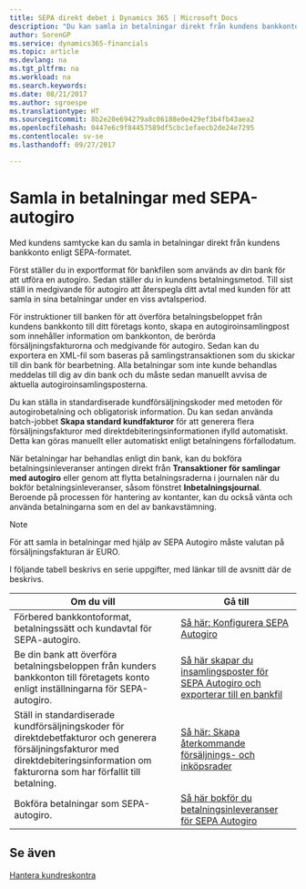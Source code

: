 ```yaml
---
title: SEPA direkt debet i Dynamics 365 | Microsoft Docs
description: "Du kan samla in betalningar direkt från kundens bankkonto enligt SEPA-formatet."
author: SorenGP
ms.service: dynamics365-financials
ms.topic: article
ms.devlang: na
ms.tgt_pltfrm: na
ms.workload: na
ms.search.keywords: 
ms.date: 08/21/2017
ms.author: sgroespe
ms.translationtype: HT
ms.sourcegitcommit: 8b2e20e694279a8c06188e0e429ef3b4fb43aea2
ms.openlocfilehash: 0447e6c9f84457589df5cbc1efaecb2de24e7295
ms.contentlocale: sv-se
ms.lasthandoff: 09/27/2017

---
```

# <a name="collecting-payments-with-sepa-direct-debit"></a>Samla in betalningar med SEPA-autogiro
Med kundens samtycke kan du samla in betalningar direkt från kundens bankkonto enligt SEPA-formatet.  

 Först ställer du in exportformat för bankfilen som används av din bank för att utföra en autogiro. Sedan ställer du in kundens betalningsmetod. Till sist ställ in medgivande för autogiro att återspegla ditt avtal med kunden för att samla in sina betalningar under en viss avtalsperiod.  

 För instruktioner till banken för att överföra betalningsbeloppet från kundens bankkonto till ditt företags konto, skapa en autogiroinsamlingpost som innehåller information om bankkonton, de berörda försäljningsfakturorna och medgivande för autogiro. Sedan kan du exportera en XML-fil som baseras på samlingstransaktionen som du skickar till din bank för bearbetning. Alla betalningar som inte kunde behandlas meddelas till dig av din bank och du måste sedan manuellt avvisa de aktuella autogiroinsamlingsposterna.  

 Du kan ställa in standardiserade kundförsäljningskoder med metoden för autogirobetalning och obligatorisk information. Du kan sedan använda batch-jobbet **Skapa standard kundfakturor** för att generera flera försäljningsfakturor med direktdebiteringsinformationen ifylld automatiskt. Detta kan göras manuellt eller automatiskt enligt betalningens förfallodatum.  

 När betalningar har behandlas enligt din bank, kan du bokföra betalningsinleveranser antingen direkt från **Transaktioner för samlingar med autogiro** eller genom att flytta betalningsraderna i journalen när du bokför betalningsinleveranser, såsom fönstret **Inbetalningsjournal**. Beroende på processen för hantering av kontanter, kan du också vänta och använda betalningarna som en del av bankavstämning.  

> [!NOTE]  
>  För att samla in betalningar med hjälp av SEPA Autogiro måste valutan på försäljningsfakturan är EURO.  

 I följande tabell beskrivs en serie uppgifter, med länkar till de avsnitt där de beskrivs.   

|**Om du vill**|**Gå till**|  
|------------|-------------|  
|Förbered bankkontoformat, betalningssätt och kundavtal för SEPA-autogiro.|[Så här: Konfigurera SEPA Autogiro](finance-how-to-set-up-sepa-direct-debit.md)|  
|Be din bank att överföra betalningsbeloppen från kunders bankkonton till företagets konto enligt inställningarna för SEPA-autogiro.|[Så här skapar du insamlingsposter för SEPA Autogiro och exporterar till en bankfil](finance-how-create-sepa-direct-debit-collection-entries-export-bank-file.md)|  
|Ställ in standardiserade kundförsäljningskoder för direktdebetfakturor och generera försäljningsfakturor med direktdebiteringsinformation om fakturorna som har förfallit till betalning.|[Så här: Skapa återkommande försäljnings- och inköpsrader](sales-how-work-standard-lines.md)|  
|Bokföra betalningar som SEPA-autogiro.|[Så här bokför du betalningsinleveranser för SEPA Autogiro](finance-how-to-post-sepa-direct-debit-payment-receipts.md)|  

## <a name="see-also"></a>Se även  
[Hantera kundreskontra](receivables-manage-receivables.md)

